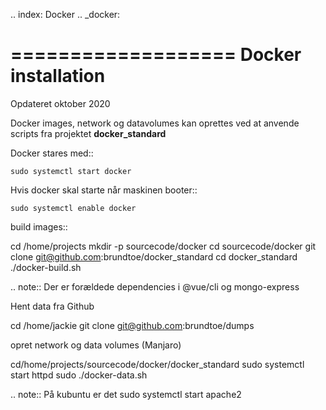 .. index: Docker
.. _docker:

===================
Docker installation
===================
Opdateret oktober 2020

Docker images, network og datavolumes kan oprettes ved at anvende scripts fra projektet **docker_standard**

Docker stares med::

    sudo systemctl start docker

Hvis docker skal starte når maskinen booter::

    sudo systemctl enable docker

build images::

   cd /home/projects
   mkdir -p sourcecode/docker 
   cd sourcecode/docker
   git clone git@github.com:brundtoe/docker_standard
   cd docker_standard
   ./docker-build.sh 

.. note:: Der er forældede dependencies i @vue/cli og mongo-express

Hent data fra Github

   cd /home/jackie
   git clone git@github.com:brundtoe/dumps

opret network og data volumes (Manjaro)

   cd/home/projects/sourcecode/docker/docker_standard
   sudo systemctl start httpd
   sudo ./docker-data.sh

.. note:: På kubuntu er det sudo systemctl start apache2



